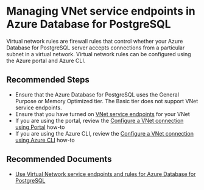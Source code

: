<properties
    pageTitle="Troubleshooting VNet connectivity issues"
    description="Troubleshooting VNet connectivity issues"
    service="microsoft.dbforpostgresql"
    resource="servers"
    authors="ankam"
    ms.author="ankam"
    displayOrder="240"
    selfHelpType="resource"
    supportTopicIds="32640028"
    productPesIds="16222"
    cloudEnvironments="public"
    articleId="dd2fe58d-ee46-42c8-a58a-b9775d8f84fb"
/>

# Managing VNet service endpoints in Azure Database for PostgreSQL

Virtual network rules are firewall rules that control whether your Azure Database for PostgreSQL server accepts connections from a particular subnet in a virtual network. Virtual network rules can be configured using the Azure portal and Azure CLI.

## **Recommended Steps**

* Ensure that the Azure Database for PostgreSQL uses the General Purpose or Memory Optimized tier. The Basic tier does not support VNet service endpoints.
* Ensure that you have turned on [VNet service endpoints](https://docs.microsoft.com/azure/virtual-network/virtual-network-service-endpoints-overview) for your VNet
* If you are using the portal, review the [Configure a VNet connection using Portal](https://docs.microsoft.com/azure/postgresql/howto-manage-vnet-using-portal/) how-to
* If you are using the Azure CLI, review the [Configure a VNet connection using Azure CLI](https://docs.microsoft.com/azure/postgresql/howto-manage-vnet-using-cli/) how-to

## **Recommended Documents**

* [Use Virtual Network service endpoints and rules for Azure Database for PostgreSQL](https://docs.microsoft.com/azure/postgresql/concepts-data-access-and-security-vnet/)
